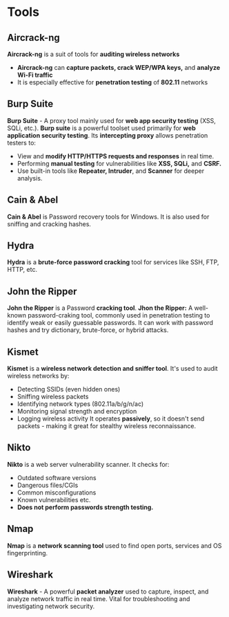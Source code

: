 # Tools
## Aircrack-ng
**Aircrack-ng** is a suit of tools for **auditing wireless networks**
 - **Aircrack-ng** can **capture packets, crack WEP/WPA keys,** and **analyze Wi-Fi traffic**
 - It is especially effective for **penetration testing** of **802.11** networks
## Burp Suite
**Burp Suite** - A proxy tool mainly used for **web app security testing** (XSS, SQLi, etc.). **Burp suite** is a powerful toolset used primarily for **web application security testing**. Its **intercepting proxy** allows penetration testers to:
 - View and **modify HTTP/HTTPS requests and responses** in real time.
 - Performing **manual testing** for vulnerabilities like **XSS, SQLi,** and **CSRF.**
 - Use built-in tools like **Repeater, Intruder**, and **Scanner** for deeper analysis.

## Cain & Abel
**Cain & Abel** is Password recovery tools for Windows. It is also used for sniffing and cracking hashes.

## Hydra
**Hydra** is a **brute-force password cracking** tool for services like SSH, FTP, HTTP, etc.

## John the Ripper
**John the Ripper** is a Password **cracking tool**.
**Jhon the Ripper:** A well-known password-craking tool, commonly used in penetration testing to identify weak or easily guessable passwords. It can work with password hashes and try dictionary, brute-force, or hybrid attacks.

## Kismet
**Kismet** is a **wireless network detection and sniffer tool**. It's used to audit wireless networks by:
 - Detecting SSIDs (even hidden ones)
 - Sniffing wireless packets
 - Identifying network types (802.11a/b/g/n/ac)
 - Monitoring signal strength and encryption
 - Logging wireless activity
It operates **passively**, so it doesn't send packets - making it great for stealthy wireless reconnaissance.

## Nikto
**Nikto** is a web server vulnerability scanner. It checks for:
 - Outdated software versions
 - Dangerous files/CGIs
 - Common misconfigurations
 - Known vulnerabilities etc.
 - **Does not perform passwords strength testing.**

## Nmap
**Nmap** is a **network scanning tool** used to find open ports, services and OS fingerprinting.

## Wireshark
**Wireshark** - A powerful **packet analyzer** used to capture, inspect, and analyze network traffic in real time. Vital for troubleshooting and investigating network security.

